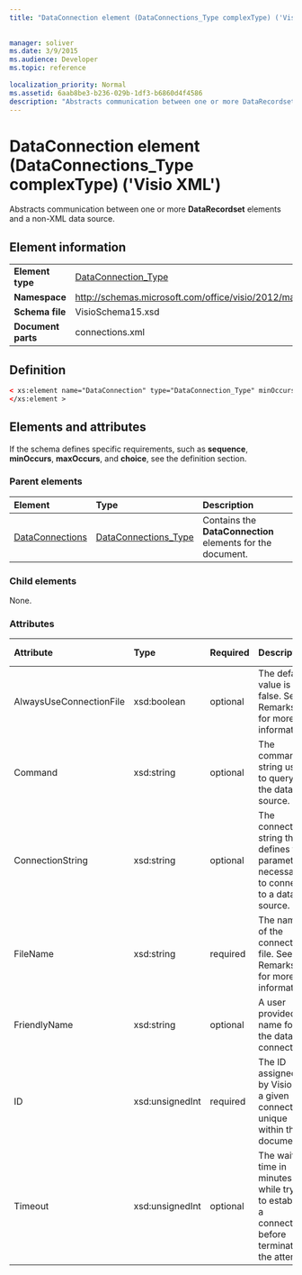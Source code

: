 ```yaml
---
title: "DataConnection element (DataConnections_Type complexType) ('Visio XML')"
 
 
manager: soliver
ms.date: 3/9/2015
ms.audience: Developer
ms.topic: reference
 
localization_priority: Normal
ms.assetid: 6aab8be3-b236-029b-1df3-b6860d4f4586
description: "Abstracts communication between one or more DataRecordset elements and a non-XML data source."
---
```


# DataConnection element (DataConnections_Type complexType) ('Visio XML')

Abstracts communication between one or more **DataRecordset** elements and a non-XML data source. 
  
## Element information

|||
|:-----|:-----|
|**Element type** <br/> |[DataConnection_Type](dataconnection_type-complextypevisio-xml.md) <br/> |
|**Namespace** <br/> |http://schemas.microsoft.com/office/visio/2012/main  <br/> |
|**Schema file** <br/> |VisioSchema15.xsd  <br/> |
|**Document parts** <br/> |connections.xml  <br/> |
   
## Definition

```XML
< xs:element name="DataConnection" type="DataConnection_Type" minOccurs="1" maxOccurs="unbounded" >
</xs:element >
```

## Elements and attributes

If the schema defines specific requirements, such as **sequence**, **minOccurs**, **maxOccurs**, and **choice**, see the definition section. 
  
### Parent elements

|**Element**|**Type**|**Description**|
|:-----|:-----|:-----|
|[DataConnections](dataconnections-elementvisio-xml.md) <br/> |[DataConnections_Type](dataconnections_type-complextypevisio-xml.md) <br/> |Contains the **DataConnection** elements for the document.  <br/> |
   
### Child elements

None.
  
### Attributes

|**Attribute**|**Type**|**Required**|**Description**|**Possible values**|
|:-----|:-----|:-----|:-----|:-----|
|AlwaysUseConnectionFile  <br/> |xsd:boolean  <br/> |optional  <br/> |The default value is false. See Remarks for more information.  <br/> |Values of the xsd:boolean type.  <br/> |
|Command  <br/> |xsd:string  <br/> |optional  <br/> |The command string used to query the data source.  <br/> |Values of the xsd:string type.  <br/> |
|ConnectionString  <br/> |xsd:string  <br/> |optional  <br/> |The connection string that defines the parameters necessary to connect to a data source.  <br/> |Values of the xsd:string type.  <br/> |
|FileName  <br/> |xsd:string  <br/> |required  <br/> |The name of the connection file. See Remarks for more information.  <br/> |Values of the xsd:string type.  <br/> |
|FriendlyName  <br/> |xsd:string  <br/> |optional  <br/> |A user provided name for the data connection.  <br/> |Values of the xsd:string type.  <br/> |
|ID  <br/> |xsd:unsignedInt  <br/> |required  <br/> |The ID assigned by Visio for a given connection, unique within the document.  <br/> |Values of the xsd:unsignedInt type.  <br/> |
|Timeout  <br/> |xsd:unsignedInt  <br/> |optional  <br/> |The wait time in minutes while trying to establish a connection before terminating the attempt.  <br/> |Values of the xsd:unsignedInt type.  <br/> |
   

